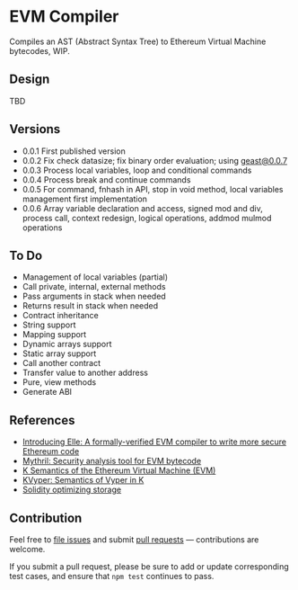 # EVM Compiler

Compiles an AST (Abstract Syntax Tree) to Ethereum Virtual Machine bytecodes, WIP.

## Design

TBD

## Versions

- 0.0.1 First published version
- 0.0.2 Fix check datasize; fix  binary order evaluation; using geast@0.0.7
- 0.0.3 Process local variables, loop and conditional commands
- 0.0.4 Process break and continue commands
- 0.0.5 For command, fnhash in API, stop in void method, local variables management first implementation
- 0.0.6 Array variable declaration and access, signed mod and div, process call, context redesign, logical operations, addmod mulmod operations

## To Do

- Management of local variables (partial)
- Call private, internal, external methods
- Pass arguments in stack when needed
- Returns result in stack when needed
- Contract inheritance
- String support
- Mapping support
- Dynamic arrays support
- Static array support
- Call another contract
- Transfer value to another address
- Pure, view methods
- Generate ABI

## References

- [Introducing Elle: A formally-verified EVM compiler to write more secure Ethereum code](https://media.consensys.net/introducing-elle-a-formally-verified-evm-compiler-to-write-more-secure-ethereum-code-90d1038e1886)
- [Mythril: Security analysis tool for EVM bytecode](https://github.com/ConsenSys/mythril)
- [K Semantics of the Ethereum Virtual Machine (EVM)](https://github.com/kframework/evm-semantics)
- [KVyper: Semantics of Vyper in K](https://github.com/kframework/vyper-semantics)
- [Solidity optimizing storage](https://github.com/Uniswap/uniswap-v2-core/pull/59)

## Contribution

Feel free to [file issues](https://github.com/ajlopez/evmcompiler) and submit
[pull requests](https://github.com/ajlopez/evmcompiler/pulls) — contributions are
welcome.

If you submit a pull request, please be sure to add or update corresponding
test cases, and ensure that `npm test` continues to pass.

